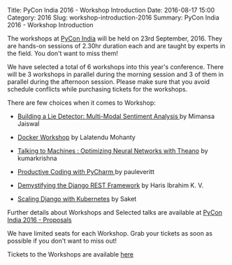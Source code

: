Title: PyCon India 2016 - Workshop Introduction
Date: 2016-08-17 15:00
Category: 2016
Slug: workshop-introduction-2016
Summary: PyCon India 2016 - Workshop Introduction


The workshops at [PyCon India](https://in.pycon.org/2016/) will be held on 23rd September, 2016. They are hands-on sessions of 2.30hr duration each and are taught by experts in the field. You don't want to miss them!

We have selected a total of 6 workshops into this year's conference. There will be 3 workshops in parallel during the morning session and 3 of them in parallel during the afternoon session. Please make sure that you avoid schedule conflicts while purchasing tickets for the workshops.


There are few choices when it comes to Workshop:


- [Building a Lie Detector: Multi-Modal Sentiment Analysis ](https://in.pycon.org/cfp/2016/proposals/building-a-lie-detector-multi-modal-sentiment-analysis~epk1d/) by Mimansa Jaiswal

- [Docker Workshop](https://in.pycon.org/cfp/2016/proposals/docker-workshop~dyXwb/) by Lalatendu Mohanty

- [Talking to Machines : Optimizing Neural Networks with Theano](https://in.pycon.org/cfp/2016/proposals/talking-to-machines-optimizing-neural-networks-with-theano~ep2rb/) by kumarkrishna

- [Productive Coding with PyCharm ](https://in.pycon.org/cfp/2016/proposals/productive-coding-with-pycharm~aA11a/) by pauleveritt

- [Demystifying the Django REST Framework](https://in.pycon.org/cfp/2016/proposals/demystifying-the-django-rest-framework~dBNxd/) by Haris Ibrahim K. V.

- [Scaling Django with Kubernetes](https://in.pycon.org/cfp/2016/proposals/scaling-django-with-kubernetes~boONb/) by Saket


Further details about Workshops and Selected talks are available at [PyCon India 2016 - Proposals](https://in.pycon.org/cfp/2016/proposals/#proposals)


We have limited seats for each Workshop. Grab your tickets as soon as possible if you don't want to miss out!


Tickets to the Workshops are available [here](https://in.explara.com/e/pycon-india-2016)



